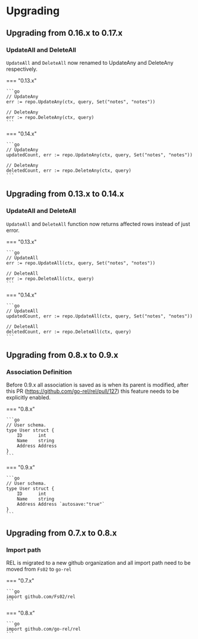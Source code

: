 # Upgrading

## Upgrading from 0.16.x to 0.17.x

### UpdateAll and DeleteAll

`UpdateAll` and `DeleteAll` now renamed to UpdateAny and DeleteAny respectively.

=== "0.13.x"

    ```go
    // UpdateAny
    err := repo.UpdateAny(ctx, query, Set("notes", "notes"))

    // DeleteAny
    err := repo.DeleteAny(ctx, query)
    ```

=== "0.14.x"

    ```go
    // UpdateAny
    updatedCount, err := repo.UpdateAny(ctx, query, Set("notes", "notes"))

    // DeleteAny
    deletedCount, err := repo.DeleteAny(ctx, query)
    ```

## Upgrading from 0.13.x to 0.14.x

### UpdateAll and DeleteAll

`UpdateAll` and `DeleteAll` function now returns affected rows instead of just error.

=== "0.13.x"

    ```go
    // UpdateAll
    err := repo.UpdateAll(ctx, query, Set("notes", "notes"))
    
    // DeleteAll
    err := repo.DeleteAll(ctx, query)
    ```

=== "0.14.x"

    ```go
    // UpdateAll
    updatedCount, err := repo.UpdateAll(ctx, query, Set("notes", "notes"))
    
    // DeleteAll
    deletedCount, err := repo.DeleteAll(ctx, query)
    ```

## Upgrading from 0.8.x to 0.9.x

### Association Definition

Before 0.9.x all association is saved as is when its parent is modified, after this PR (https://github.com/go-rel/rel/pull/127) this feature needs to be explicitly enabled.

=== "0.8.x"

    ```go
    // User schema.
    type User struct {
        ID      int
        Name    string
        Address Address
    }
    ```

=== "0.9.x"

    ```go
    // User schema.
    type User struct {
        ID      int
        Name    string
        Address Address `autosave:"true"`
    }
    ```

## Upgrading from 0.7.x to 0.8.x

### Import path

REL is migrated to a new github organization and all import path need to be moved from `Fs02` to `go-rel`

=== "0.7.x"

    ```go
    import github.com/Fs02/rel
    ```

=== "0.8.x"

    ```go
    import github.com/go-rel/rel
    ```
